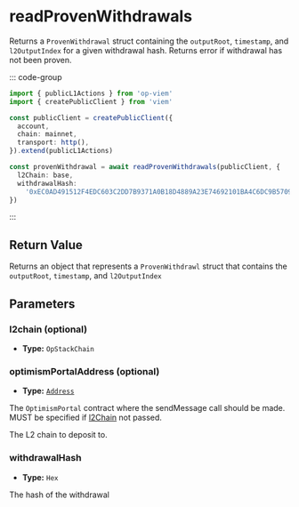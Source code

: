 # readProvenWithdrawals

Returns a `ProvenWithdrawal` struct containing the `outputRoot`, `timestamp`, and `l2OutputIndex` for a given withdrawal hash. Returns error if withdrawal has not been proven.

::: code-group

```ts [example.ts]
import { publicL1Actions } from 'op-viem'
import { createPublicClient } from 'viem'

const publicClient = createPublicClient({
  account,
  chain: mainnet,
  transport: http(),
}).extend(publicL1Actions)

const provenWithdrawal = await readProvenWithdrawals(publicClient, {
  l2Chain: base,
  withdrawalHash:
    '0xEC0AD491512F4EDC603C2DD7B9371A0B18D4889A23E74692101BA4C6DC9B5709',
})
```

:::

## Return Value

Returns an object that represents a `ProvenWithdrawl` struct that contains the `outputRoot`, `timestamp`, and `l2OutputIndex`

## Parameters

### l2chain (optional)

- **Type:** `OpStackChain`

### optimismPortalAddress (optional)

- **Type:** [`Address`](https://viem.sh/docs/glossary/types#address)

The `OptimismPortal` contract where the sendMessage call should be made. MUST be specified if [l2Chain](#l2chain-optional) not passed.

The L2 chain to deposit to.

### withdrawalHash

- **Type:** `Hex`

The hash of the withdrawal
